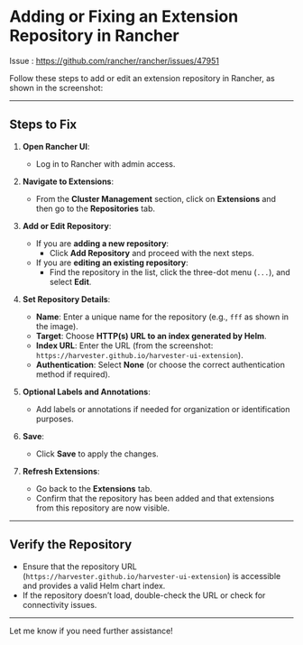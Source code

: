 # Adding or Fixing an Extension Repository in Rancher

Issue : https://github.com/rancher/rancher/issues/47951

Follow these steps to add or edit an extension repository in Rancher, as shown in the screenshot:

---

## Steps to Fix

1. **Open Rancher UI**:
   - Log in to Rancher with admin access.

2. **Navigate to Extensions**:
   - From the **Cluster Management** section, click on **Extensions** and then go to the **Repositories** tab.

3. **Add or Edit Repository**:
   - If you are **adding a new repository**:
     - Click **Add Repository** and proceed with the next steps.
   - If you are **editing an existing repository**:
     - Find the repository in the list, click the three-dot menu (`...`), and select **Edit**.

4. **Set Repository Details**:
   - **Name**: Enter a unique name for the repository (e.g., `fff` as shown in the image).
   - **Target**: Choose **HTTP(s) URL to an index generated by Helm**.
   - **Index URL**: Enter the URL (from the screenshot: `https://harvester.github.io/harvester-ui-extension`).
   - **Authentication**: Select **None** (or choose the correct authentication method if required).

5. **Optional Labels and Annotations**:
   - Add labels or annotations if needed for organization or identification purposes.

6. **Save**:
   - Click **Save** to apply the changes.

7. **Refresh Extensions**:
   - Go back to the **Extensions** tab.
   - Confirm that the repository has been added and that extensions from this repository are now visible.

---

## Verify the Repository

- Ensure that the repository URL (`https://harvester.github.io/harvester-ui-extension`) is accessible and provides a valid Helm chart index.
- If the repository doesn’t load, double-check the URL or check for connectivity issues.

---

Let me know if you need further assistance!
